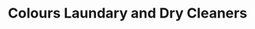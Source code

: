 ---
title: "Colours Laundary and Dry Cleaners"
url: /kottarakkara/colours-laundary-and-dry-cleaners/
shop: laundry
---